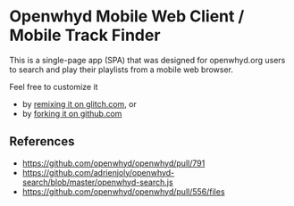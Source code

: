 # Openwhyd Mobile Web Client / Mobile Track Finder

This is a single-page app (SPA) that was designed for openwhyd.org users to search and play their playlists from a mobile web browser.

Feel free to customize it
- by [remixing it on glitch.com](https://glitch.com/~openwhyd-mobile-client), or
- by [forking it on github.com](https://github.com/openwhyd/openwhyd-mobile-web-client)

## References

- https://github.com/openwhyd/openwhyd/pull/791
- https://github.com/adrienjoly/openwhyd-search/blob/master/openwhyd-search.js
- https://github.com/openwhyd/openwhyd/pull/556/files
